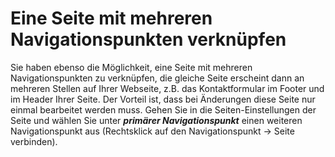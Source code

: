 # Eine Seite mit mehreren Navigationspunkten verknüpfen

Sie haben ebenso die Möglichkeit, eine Seite mit mehreren Navigationspunkten zu verknüpfen, die gleiche Seite erscheint dann an mehreren Stellen auf Ihrer Webseite, z.B. das Kontaktformular im Footer und im Header Ihrer Seite. Der Vorteil ist, dass bei Änderungen diese Seite nur einmal bearbeitet werden muss.
Gehen Sie in die Seiten-Einstellungen der Seite und wählen Sie unter ***primärer Navigationspunkt*** einen weiteren Navigationspunkt aus (Rechtsklick auf den Navigationspunkt → Seite verbinden).